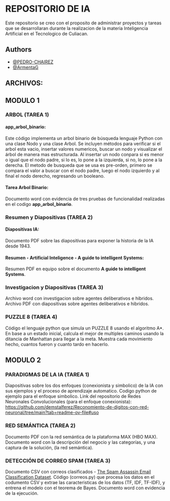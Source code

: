 # REPOSITORIO DE IA
Este repositorio se creo con el proposito de administrar proyectos y tareas que se desarrollaran durante la realizacion de la materia Inteligencia Artificial en el Tecnologico de Culiacan.

## Authors
- [@PEDRO-CHAIREZ](https://github.com/PEDRO-CHAIREZ)
- [@ArmentaG](https://github.com/ArmentaG)

## ARCHIVOS:
## MODULO 1
### ARBOL (TAREA 1)
#### app_arbol_binario:
Este código implementa un arbol binario de búsqueda lenguaje Python con una clase Nodo y una clase Arbol. Se incluyen métodos para verificar si el arbol esta vacio, insertar valores numericos, buscar un nodo y visualizar el árbol de manera mas estructurada.
Al insertar un nodo conpara si es menor o igual que el nodo padre, si lo es, lo pone a la izquierda, si no, lo pone a la derecha.
El metodo de busqueda que se usa es pre-orden, primero se compara el valor a buscar con el nodo padre, luego el nodo izquierdo y al final el nodo derecho, regresando un booleano.
#### Tarea Arbol Binario:
Documento word con evidencia de tres pruebas de funcionalidad realizadas en el codigo **app_arbol_binario**.

### Resumen y Diapositivas (TAREA 2)
#### Diapositivas IA:
Documento PDF sobre las diapositivas para exponer la historia de la IA desde 1943.
#### Resumen - Artificial Inteligence - A guide to intelligent Systems:
Resumen PDF en equipo sobre el documento **A guide to intelligent Systems**.

### Investigacion y Diapositivas (TAREA 3)
Archivo word con investigacion sobre agentes deliberativos e hibridos.
Archivo PDF con diapositivas sobre agentes deliberativos e hibridos.

### PUZZLE 8 (TAREA 4)
Código el lenguaje python que simula un PUZZLE 8 usando el algoritmo A*.
En base a un estado inicial, calcula el mejor de multiples caminos usando la ditancia de Manhattan para llegar a la meta.
Muestra cada movimiento hecho, cuantos fueron y cuanto tardo en hacerlo.

## MODULO 2

### PARADIGMAS DE LA IA (TAREA 1)
Diapositivas sobre los dos enfoques (conexionista y simbolico) de la IA con sus ejemplos y el proceso de aprendizaje automatico.
Codigo python de ejemplo para el enfoque simbolico.
Link del repositorio de Redes Neuronales Convolucionales (para el enfoque conexionista):
https://github.com/demstalferez/Reconomiento-de-digitos-con-red-neuronal/tree/main?tab=readme-ov-file#uso

### RED SEMÁNTICA (TAREA 2)
Documento PDF con la red semántica de la plataforma MAX (HBO MAX). Documento word con la descripción del negocio y las categorías, y una captura de la solución, (la red semántica).

### DETECCIÓN DE CORREO SPAM (TAREA 3)
Documento CSV con correos clasificados - [The Spam Assassin Email Classification Dataset](https://github.com/PEDRO-CHAIREZ](https://www.kaggle.com/datasets/ganiyuolalekan/spam-assassin-email-classification-dataset)).
Código (correos.py) que procesa los datos en el codumento CSV y extrae las caracteristicas de los datos (TF, IDF, TF-IDF), y entrena el modelo con el teorema de Bayes.
Documento word con evidencia de la ejecución.
